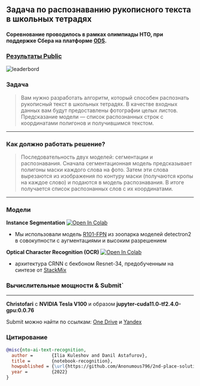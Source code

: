 ## Задача по распознаванию рукописного текста в школьных тетрадях
#### Соревнование проводилось в рамках олимпиады НТО, при поддержке Сбера на платформе [ODS](https://ods.ai/competitions/nto_final_21-22).

### [Результаты Public](https://ods.ai/competitions/nto_final_21-22/leaderboard)
![leaderbord](https://cdn.discordapp.com/attachments/660500818180440084/950114565029523506/unknown.png)

### Задача
> Вам нужно разработать алгоритм, который способен распознать рукописный текст в школьных тетрадях. В качестве входных данных вам будут предоставлены фотографии целых листов. Предсказание модели — список распознанных строк с координатами полигонов и получившимся текстом.
---

### Как должно работать решение?
> Последовательность двух моделей: сегментации и распознавания. Сначала сегментационная модель предсказывает полигоны маски каждого слова на фото. Затем эти слова вырезаются из изображения по контуру маски (получаются кропы на каждое слово) и подаются в модель распознавания. В итоге получается список распознанных слов с их координатами.
---

### Модели

**Instance Segmentation**
[![Open In Colab](https://colab.research.google.com/assets/colab-badge.svg)](https://colab.research.google.com/github/Anonumous796/2nd-place-solution-NTO-AI-2022/blob/main/train/model_for_detection.ipynb)

- Мы использовали модель [R101-FPN](https://github.com/facebookresearch/detectron2/blob/main/MODEL_ZOO.md#coco-instance-segmentation-baselines-with-mask-r-cnn) из зоопарка моделей detectron2 в совокупности с аугментациями и высоким разрешением

**Optical Character Recognition (OCR)**
[![Open In Colab](https://colab.research.google.com/assets/colab-badge.svg)](https://colab.research.google.com/github/Anonumous796/2nd-place-solution-NTO-AI-2022/blob/main/train/model_for_ocr.ipynb)

- архитектура CRNN с бекбоном Resnet-34, предобученным на синтезе от [StackMix](https://github.com/sberbank-ai/StackMix-OCR)

### Вычислительные мощности & Submit`
---
**Christofari** с **NVIDIA Tesla V100** и образом **jupyter-cuda11.0-tf2.4.0-gpu:0.0.76**

Submit можно найти по ссылкам:
[One Drive](https://1drv.ms/u/s!AkPiJU-1XuQSgYkM5DJkxnywM8MfqQ?e=JCEel1) и 
[Yandex](https://storage.yandexcloud.net/datasouls-ods/submissions/e7c3d807-0f20-4003-9935-977432b4d615/2d91525d/ocr_submit%20%2810%29.zip)

### Цитирование
```BibTeX
@misc{nto-ai-text-recognition,
  author =       {Ilia Kuleshov and Danil Astafurov},
  title =        {notebook-recognition},
  howpublished = {\url{https://github.com/Anonumous796/2nd-place-solution-NTO-AI-2022}},
  year =         {2022}
}
```